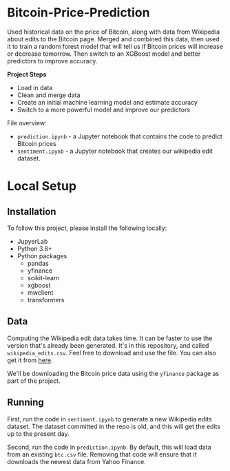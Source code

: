 # Bitcoin-Price-Prediction
Used historical data on the price of Bitcoin, along with data from Wikipedia about edits to the Bitcoin page.  Merged and combined this data, then used it to train a random forest model that will tell us if Bitcoin prices will increase or decrease tomorrow. Then switch to an XGBoost model and better predictors to improve accuracy.


**Project Steps**

* Load in data
* Clean and merge data
* Create an initial machine learning model and estimate accuracy
* Switch to a more powerful model and improve our predictors

File overview:

* `prediction.ipynb` - a Jupyter notebook that contains the code to predict Bitcoin prices
* `sentiment.ipynb` - a Jupyter notebook that creates our wikipedia edit dataset.

# Local Setup

## Installation

To follow this project, please install the following locally:

* JupyerLab
* Python 3.8+
* Python packages
    * pandas
    * yfinance
    * scikit-learn
    * xgboost
    * mwclient
    * transformers

## Data

Computing the Wikipedia edit data takes time.  It can be faster to use the version that's already been generated.  It's in this repository, and called `wikipedia_edits.csv`.  Feel free to download and use the file.  You can also get it from [here](https://drive.google.com/uc?export=download&id=1XwJZ07bl2u-62yRMqV_emJGEXCI1u8dl).

We'll be downloading the Bitcoin price data using the `yfinance` package as part of the project.

## Running

First, run the code in `sentiment.ipynb` to generate a new Wikipedia edits dataset.  The dataset committed in the repo is old, and this will get the edits up to the present day.

Second, run the code in `prediction.ipynb`.  By default, this will load data from an existing `btc.csv` file.  Removing that code will ensure that it downloads the newest data from Yahoo Finance.

